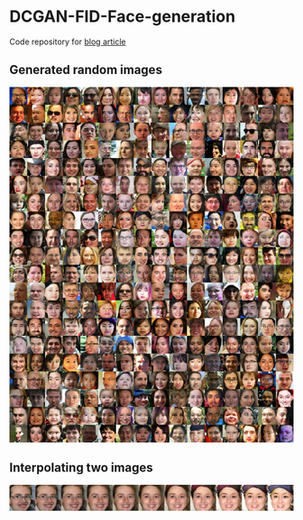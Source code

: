 # DCGAN-FID-Face-generation

Code repository for [blog article](http://research.sualab.com/introduction/practice/2019/05/08/generative-adversarial-network.html)

## Generated random images

![Image](https://github.com/kiki9014/DCGAN_Face_gen_tf/blob/master/sample_image_random.jpg)

## Interpolating two images

![Image](https://github.com/kiki9014/DCGAN_Face_gen_tf/blob/master/sample_image_interpolate.jpg)
